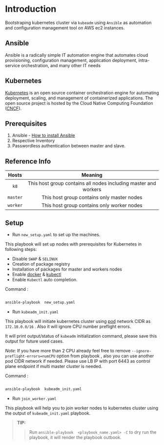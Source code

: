 # Introduction

Bootstraping kubernetes cluster via `kubeadm`  using `Ansible` as automation and configuration management tool on AWS ec2 instances.

## Ansible 

Ansible is a radically simple IT automation engine that automates cloud provisioning, configuration management, application deployment, intra-service orchestration, and many other IT needs

## Kubernetes 

[Kubernetes](https://kubernetes.io/ (K8s)) is an open source container orchestration engine for automating deployment, scaling, and management of containerized applications. The open source project is hosted by the Cloud Native Computing Foundation ([CNCF](https://www.cncf.io/ (CNCF))).

## Prerequisites 

1. Ansible - [How to install Ansible](https://docs.ansible.com/ansible/latest/installation_guide/intro_installation.html#installing-ansible-on-rhel-centos-or-fedora (Install Ansible))
2. Respective Inventory 
3. Passwordless authentication between master and slave.

## Reference Info

|Hosts     |   Meaning   |
|:--------:|:------------:|
|`k8`| This host group contains all nodes including master and workers|
|`master`| This host group contains only master nodes |
|`worker`| This host group contains only worker nodes |


## Setup 

- Run `new_setup.yaml` to set up the machines.

This playbook will set up nodes with prerequisites for Kubernetes in following steps:
  - Disable `SWAP` & `SELINUX`
  - Creation of package registry 
  - Installation of packages for master and workers nodes
  - Enable [docker](https://docs.docker.com/get-started/overview/ (Docker)) & [kubectl](https://kubernetes.io/docs/reference/kubectl/overview/ (kubectl))
  - Enable `Kubectl` auto completion. 

Command : 

```bash

ansible-playbook  new_setup.yaml

```
- Run `kubeadm_init.yaml`

This playbook will initiate kubernetes cluster using [pod](https://kubernetes.io/docs/concepts/workloads/pods/ (Pod)) network CIDR as `172.18.0.0/16` . Also it will ignore CPU number preflight errors. 

It will print output/status  of `kubeadm` initialization command, please save this output for future used cases. 

_Note_: If you have more than 2 CPU already feel free to remove `--ignore-preflight-errors=numCPU` option from playbook , also you can use another pod CIDR network if needed. Please use LB IP with port 6443 as control plane endpoint if multi master cluster is needed. 

Command : 

```bash

ansible-playbook  kubeadm_init.yaml

```
- Run `join_worker.yaml`

This playbook will help you to join worker nodes to kubernetes cluster using the output of `kubeadm_init.yaml` playbook.


>**TIP:**
>> Run `ansible-playbook  <playbook_name.yaml> -C`  to dry run the playbook, it will render the playbook outbook.


